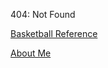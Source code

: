 404: Not Found

[Basketball Reference](https://danieleparimbelli95.github.io/World-Cities.html)

<a href="World-Cities.html" title="MVP">About Me</a>

